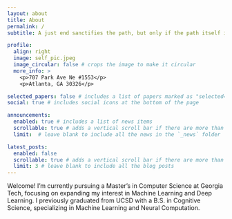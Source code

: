 ```yaml
---
layout: about
title: About
permalink: /
subtitle: A just end sanctifies the path, but only if the path itself is just.

profile:
  align: right
  image: self_pic.jpeg
  image_circular: false # crops the image to make it circular
  more_info: >
    <p>707 Park Ave Ne #1553</p>
    <p>Atlanta, GA 30326</p>

selected_papers: false # includes a list of papers marked as "selected={true}"
social: true # includes social icons at the bottom of the page

announcements:
  enabled: true # includes a list of news items
  scrollable: true # adds a vertical scroll bar if there are more than 3 news items
  limit:  # leave blank to include all the news in the `_news` folder

latest_posts:
  enabled: false
  scrollable: true # adds a vertical scroll bar if there are more than 3 new posts items
  limit: 3 # leave blank to include all the blog posts
---
```

Welcome! I’m currently pursuing a Master’s in Computer Science at Georgia Tech, focusing on expanding my interest in Machine Learning and Deep Learning. I previously graduated from UCSD with a B.S. in Cognitive Science, specializing in Machine Learning and Neural Computation. 